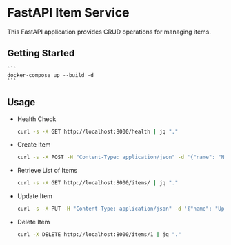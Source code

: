 # FastAPI Item Service

This FastAPI application provides CRUD operations for managing items.

## Getting Started

    ```
    docker-compose up --build -d
    ```

## Usage

* Health Check
    ```bash
    curl -s -X GET http://localhost:8000/health | jq "."
    ```

* Create Item
    ```bash
    curl -s -X POST -H "Content-Type: application/json" -d '{"name": "New Item", "description": "A sample item"}' http://localhost:8000/items/ | jq "."
    ```
* Retrieve List of Items

    ```bash
    curl -s -X GET http://localhost:8000/items/ | jq "."
    ```
* Update Item

    ```bash
    curl -s -X PUT -H "Content-Type: application/json" -d '{"name": "Updated Item", "description": "An updated item"}' http://localhost:8000/items/1 | jq "."
    ```
* Delete Item

    ```bash
    curl -X DELETE http://localhost:8000/items/1 | jq "."
    ```
